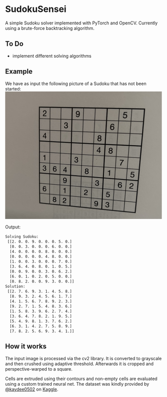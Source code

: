 # SudokuSensei

A simple Sudoku solver implemented with PyTorch and OpenCV.
Currently using a brute-force backtracking algorithm.

## To Do
  - implement different solving algorithms
  
## Example
  We have as input the following picture of a Sudoku that has not been started:
  ![sample](test_images/sample_sudoku.jpeg)
  
 Output:
 ```
 Solving Sudoku:
  [[2. 0. 0. 9. 0. 0. 0. 5. 0.]
   [0. 0. 3. 0. 0. 0. 6. 0. 0.]
   [4. 0. 0. 0. 0. 8. 0. 0. 0.]
   [0. 0. 0. 0. 0. 4. 8. 0. 0.]
   [1. 0. 0. 3. 0. 0. 0. 7. 0.]
   [3. 6. 4. 0. 8. 0. 1. 0. 5.]
   [0. 0. 9. 0. 0. 3. 0. 6. 2.]
   [6. 0. 1. 0. 2. 0. 5. 0. 0.]
   [0. 8. 2. 0. 0. 9. 3. 0. 0.]]
Solution:
  [[2. 7. 6. 9. 3. 1. 4. 5. 8.]
   [8. 9. 3. 2. 4. 5. 6. 1. 7.]
   [4. 1. 5. 6. 7. 8. 9. 2. 3.]
   [9. 2. 7. 1. 5. 4. 8. 3. 6.]
   [1. 5. 8. 3. 9. 6. 2. 7. 4.]
   [3. 6. 4. 7. 8. 2. 1. 9. 5.]
   [5. 4. 9. 8. 1. 3. 7. 6. 2.]
   [6. 3. 1. 4. 2. 7. 5. 8. 9.]
   [7. 8. 2. 5. 6. 9. 3. 4. 1.]]
   ```
   
## How it works
The input image is processed via the cv2 library. It is converted to grayscale and then crushed using adaptive threshold.
Afterwards it is cropped and perspective-warped to a square.

Cells are extruded using their contours and non-empty cells are evaluated using a custom trained neural net. The dataset was kindly provided by [@kaydee0502](https://github.com/kaydee0502) on [Kaggle](https://www.kaggle.com/datasets/kshitijdhama/printed-digits-dataset). 

